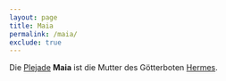 ```yaml
---
layout: page
title: Maia
permalink: /maia/
exclude: true
---
```


Die [Plejade](/plejaden/) **Maia** ist die Mutter des Götterboten [Hermes](/hermes/).
